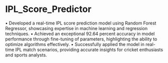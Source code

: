 # IPL_Score_Predictor
• Developed a real-time IPL score prediction model using Random Forest Regressor,
showcasing expertise in machine learning and regression techniques.
• Achieved an exceptional 92.64 percent accuracy in model performance through
fine-tuning of parameters, highlighting the ability to optimize algorithms effectively.
• Successfully applied the model in real-time IPL match scenarios, providing accurate
insights for cricket enthusiasts and sports analysts.
